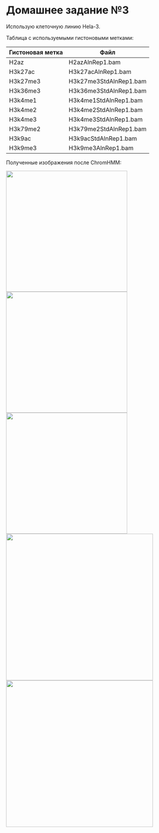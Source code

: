 # Домашнее задание №3


Использую клеточную линию Hela-3.

Таблица с используемыми гистоновыми метками:

| Гистоновая метка | Файл |
| ------- | ----------- |
| H2az | H2azAlnRep1.bam |
| H3k27ac | H3k27acAlnRep1.bam |
| H3k27me3 | H3k27me3StdAlnRep1.bam  |
| H3k36me3 | H3k36me3StdAlnRep1.bam  |
| H3k4me1 | H3k4me1StdAlnRep1.bam |
| H3k4me2 | H3k4me2StdAlnRep1.bam |
| H3k4me3 | H3k4me3StdAlnRep1.bam |
| H3k79me2 | H3k79me2StdAlnRep1.bam |
| H3k9ac | H3k9acStdAlnRep1.bam |
| H3k9me3 | H3k9me3AlnRep1.bam |

Полученные изображения после ChromHMM:


<p float="left">
  <img src="/ChromHMM%2Output/emissions_10.png" width="330" />
  <img src="/ChromHMM\ Output/transitions_10.png" width="330" />
  <img src="/ChromHMM\ Output/HeLa-S3_10_overlap.png" width="330" />
  <img src="/ChromHMM\ Output/HeLa-S3_10_10_RefSeqTSS_neighborhood.png" width="400" />
  <img src="/ChromHMM%2Output/HeLa-S3_10_10_RefSeqTES_neighborhood.png" width="400" />
</p>

